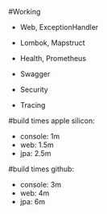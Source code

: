 #Working
- Web, ExceptionHandler
- Lombok, Mapstruct

- Health, Prometheus
- Swagger

- Security

- Tracing

#build times apple silicon:
- console: 1m
- web: 1.5m
- jpa: 2.5m

#build times github:
- console: 3m
- web: 4m
- jpa: 6m
